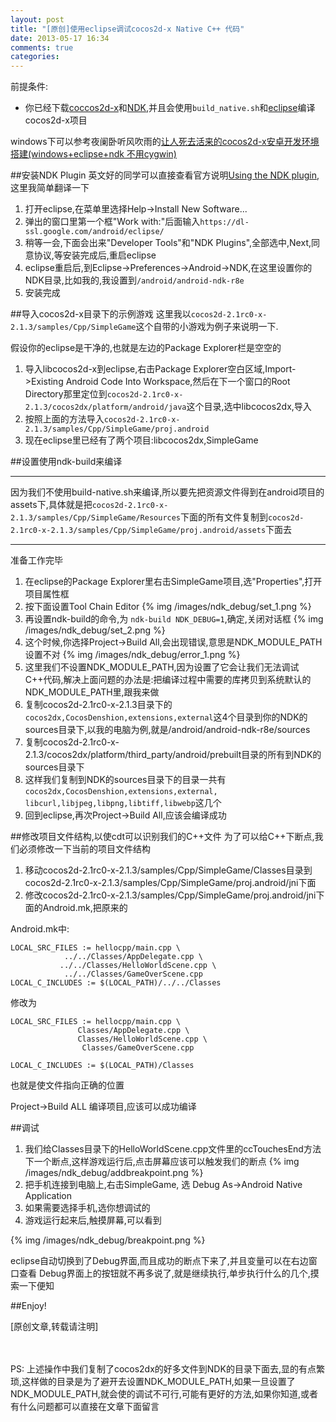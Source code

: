 ```yaml
---
layout: post
title: "[原创]使用eclipse调试cocos2d-x Native C++ 代码"
date: 2013-05-17 16:34
comments: true
categories: 
---
```


前提条件:

* 你已经下载[coccos2d-x](http://cocos2d-x.org/projects/cocos2d-x/wiki/Download)和[NDK](http://developer.android.com/tools/sdk/ndk/index.html),并且会使用`build_native.sh`和[eclipse](http://www.eclipse.org/downloads/)编译cocos2d-x项目

windows下可以参考夜阑卧听风吹雨的[让人死去活来的cocos2d-x安卓开发环境搭建(windows+eclipse+ndk 不用cygwin)](http://www.cnblogs.com/ybgame/archive/2012/06/07/2540693.html)

##安装NDK Plugin
英文好的同学可以直接查看官方说明[Using the NDK plugin](http://tools.android.com/recent/usingthendkplugin),这里我简单翻译一下

1. 打开eclipse,在菜单里选择Help->Install New Software...
2. 弹出的窗口里第一个框"Work with:"后面输入`https://dl-ssl.google.com/android/eclipse/`
3. 稍等一会,下面会出来"Developer Tools"和"NDK Plugins",全部选中,Next,同意协议,等安装完成后,重启eclipse
4. eclipse重启后,到Eclipse->Preferences->Android->NDK,在这里设置你的NDK目录,比如我的,我设置到`/android/android-ndk-r8e`
5. 安装完成


##导入cocos2d-x目录下的示例游戏
这里我以`cocos2d-2.1rc0-x-2.1.3/samples/Cpp/SimpleGame`这个自带的小游戏为例子来说明一下.
<!-- more -->
假设你的eclipse是干净的,也就是左边的Package Explorer栏是空空的


1. 导入libcocos2d-x到eclipse,右击Package Explorer空白区域,Import->Existing Android Code Into Workspace,然后在下一个窗口的Root Directory那里定位到`cocos2d-2.1rc0-x-2.1.3/cocos2dx/platform/android/java`这个目录,选中libcocos2dx,导入
2. 按照上面的方法导入`cocos2d-2.1rc0-x-2.1.3/samples/Cpp/SimpleGame/proj.android`
3. 现在eclipse里已经有了两个项目:libcocos2dx,SimpleGame

##设置使用ndk-build来编译

__________________________________________
因为我们不使用build-native.sh来编译,所以要先把资源文件得到在android项目的assets下,具体就是把`cocos2d-2.1rc0-x-2.1.3/samples/Cpp/SimpleGame/Resources`下面的所有文件复制到`cocos2d-2.1rc0-x-2.1.3/samples/Cpp/SimpleGame/proj.android/assets`下面去

__________________________________________
准备工作完毕

1. 在eclipse的Package Explorer里右击SimpleGame项目,选"Properties",打开项目属性框
2. 按下面设置Tool Chain Editor
{% img /images/ndk_debug/set_1.png %}
3. 再设置ndk-build的命令,为 `ndk-build NDK_DEBUG=1`,确定,关闭对话框
{% img /images/ndk_debug/set_2.png %}
4. 这个时候,你选择Project->Build All,会出现错误,意思是NDK_MODULE_PATH设置不对
{% img /images/ndk_debug/error_1.png %}
5. 这里我们不设置NDK_MODULE_PATH,因为设置了它会让我们无法调试C++代码,解决上面问题的办法是:把编译过程中需要的库拷贝到系统默认的NDK_MODULE_PATH里,跟我来做
6. 复制cocos2d-2.1rc0-x-2.1.3目录下的`cocos2dx,CocosDenshion,extensions,external`这4个目录到你的NDK的sources目录下,以我的电脑为例,就是/android/android-ndk-r8e/sources
7. 复制cocos2d-2.1rc0-x-2.1.3/cocos2dx/platform/third_party/android/prebuilt目录的所有到NDK的sources目录下
8. 这样我们复制到NDK的sources目录下的目录一共有`cocos2dx,CocosDenshion,extensions,external, libcurl,libjpeg,libpng,libtiff,libwebp`这几个
9. 回到eclipse,再次Project->Build All,应该会编译成功

##修改项目文件结构,以使cdt可以识别我们的C++文件
为了可以给C++下断点,我们必须修改一下当前的项目文件结构

1. 移动cocos2d-2.1rc0-x-2.1.3/samples/Cpp/SimpleGame/Classes目录到cocos2d-2.1rc0-x-2.1.3/samples/Cpp/SimpleGame/proj.android/jni下面
2. 修改cocos2d-2.1rc0-x-2.1.3/samples/Cpp/SimpleGame/proj.android/jni下面的Android.mk,把原来的

Android.mk中:

	LOCAL_SRC_FILES := hellocpp/main.cpp \
				../../Classes/AppDelegate.cpp \
               ../../Classes/HelloWorldScene.cpp \
	   			../../Classes/GameOverScene.cpp	                      
	LOCAL_C_INCLUDES := $(LOCAL_PATH)/../../Classes	

修改为

	LOCAL_SRC_FILES := hellocpp/main.cpp \
                   Classes/AppDelegate.cpp \
                   Classes/HelloWorldScene.cpp \
		   			Classes/GameOverScene.cpp
                   
	LOCAL_C_INCLUDES := $(LOCAL_PATH)/Classes    
	
也就是使文件指向正确的位置

Project->Build ALL 编译项目,应该可以成功编译


##调试

1. 我们给Classes目录下的HelloWorldScene.cpp文件里的ccTouchesEnd方法下一个断点,这样游戏运行后,点击屏幕应该可以触发我们的断点
{% img /images/ndk_debug/addbreakpoint.png %}
2. 把手机连接到电脑上,右击SimpleGame, 选 Debug As->Android Native Application
3. 如果需要选择手机,选你想调试的
4. 游戏运行起来后,触摸屏幕,可以看到

{% img /images/ndk_debug/breakpoint.png %}

eclipse自动切换到了Debug界面,而且成功的断点下来了,并且变量可以在右边窗口查看
Debug界面上的按钮就不再多说了,就是继续执行,单步执行什么的几个,摸索一下便知

##Enjoy!

[原创文章,转载请注明]
<br/><br/><br/>

PS:
上述操作中我们复制了cocos2dx的好多文件到NDK的目录下面去,显的有点繁琐,这样做的目录是为了避开去设置NDK_MODULE_PATH,如果一旦设置了NDK_MODULE_PATH,就会使的调试不可行,可能有更好的方法,如果你知道,或者有什么问题都可以直接在文章下面留言